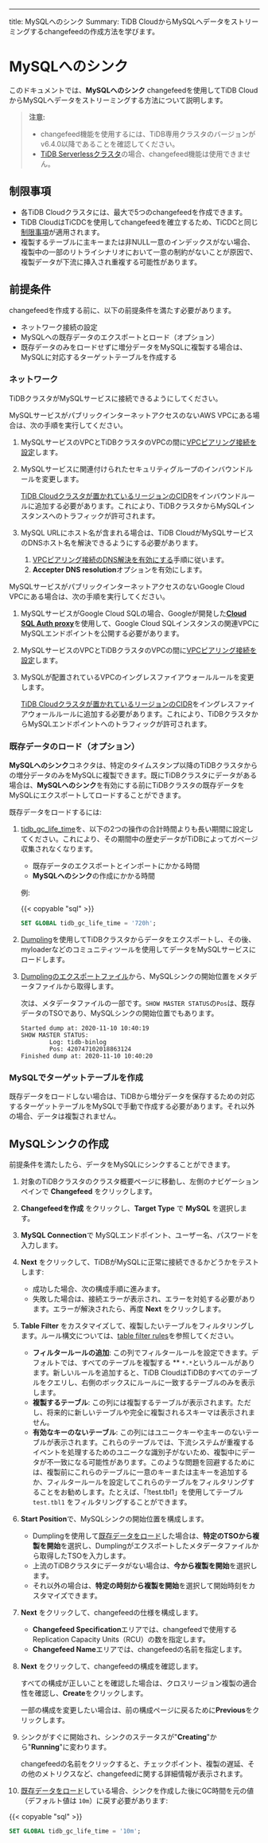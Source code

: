 ---
title: MySQLへのシンク
Summary: TiDB CloudからMySQLへデータをストリーミングするchangefeedの作成方法を学びます。

# MySQLへのシンク

このドキュメントでは、**MySQLへのシンク** changefeedを使用してTiDB CloudからMySQLへデータをストリーミングする方法について説明します。

> **注意:**
>
> - changefeed機能を使用するには、TiDB専用クラスタのバージョンがv6.4.0以降であることを確認してください。
> - [TiDB Serverlessクラスタ](/tidb-cloud/select-cluster-tier.md#tidb-serverless)の場合、changefeed機能は使用できません。

## 制限事項

- 各TiDB Cloudクラスタには、最大で5つのchangefeedを作成できます。
- TiDB CloudはTiCDCを使用してchangefeedを確立するため、TiCDCと同じ[制限事項](https://docs.pingcap.com/tidb/stable/ticdc-overview#unsupported-scenarios)が適用されます。
- 複製するテーブルに主キーまたは非NULL一意のインデックスがない場合、複製中の一部のリトライシナリオにおいて一意の制約がないことが原因で、複製データが下流に挿入され重複する可能性があります。

## 前提条件

changefeedを作成する前に、以下の前提条件を満たす必要があります。

- ネットワーク接続の設定
- MySQLへの既存データのエクスポートとロード（オプション）
- 既存データのみをロードせずに増分データをMySQLに複製する場合は、MySQLに対応するターゲットテーブルを作成する

### ネットワーク

TiDBクラスタがMySQLサービスに接続できるようにしてください。

MySQLサービスがパブリックインターネットアクセスのないAWS VPCにある場合は、次の手順を実行してください。

1. MySQLサービスのVPCとTiDBクラスタのVPCの間に[VPCピアリング接続を設定](/tidb-cloud/set-up-vpc-peering-connections.md)します。
2. MySQLサービスに関連付けられたセキュリティグループのインバウンドルールを変更します。

    [TiDB Cloudクラスタが置かれているリージョンのCIDR](/tidb-cloud/set-up-vpc-peering-connections.md#prerequisite-set-a-project-cidr)をインバウンドルールに追加する必要があります。これにより、TiDBクラスタからMySQLインスタンスへのトラフィックが許可されます。

3. MySQL URLにホスト名が含まれる場合は、TiDB CloudがMySQLサービスのDNSホスト名を解決できるようにする必要があります。

    1. [VPCピアリング接続のDNS解決を有効にする](https://docs.aws.amazon.com/vpc/latest/peering/modify-peering-connections.html#vpc-peering-dns)手順に従います。
    2. **Accepter DNS resolution**オプションを有効にします。

MySQLサービスがパブリックインターネットアクセスのないGoogle Cloud VPCにある場合は、次の手順を実行してください。

1. MySQLサービスがGoogle Cloud SQLの場合、Googleが開発した[**Cloud SQL Auth proxy**](https://cloud.google.com/sql/docs/mysql/sql-proxy)を使用して、Google Cloud SQLインスタンスの関連VPCにMySQLエンドポイントを公開する必要があります。
2. MySQLサービスのVPCとTiDBクラスタのVPCの間に[VPCピアリング接続を設定](/tidb-cloud/set-up-vpc-peering-connections.md)します。
3. MySQLが配置されているVPCのイングレスファイアウォールルールを変更します。

    [TiDB Cloudクラスタが置かれているリージョンのCIDR](/tidb-cloud/set-up-vpc-peering-connections.md#prerequisite-set-a-project-cidr)をイングレスファイアウォールルールに追加する必要があります。これにより、TiDBクラスタからMySQLエンドポイントへのトラフィックが許可されます。

### 既存データのロード（オプション）

**MySQLへのシンク**コネクタは、特定のタイムスタンプ以降のTiDBクラスタからの増分データのみをMySQLに複製できます。既にTiDBクラスタにデータがある場合は、**MySQLへのシンク**を有効にする前にTiDBクラスタの既存データをMySQLにエクスポートしてロードすることができます。

既存データをロードするには:

1. [tidb_gc_life_time](https://docs.pingcap.com/tidb/stable/system-variables#tidb_gc_life_time-new-in-v50)を、以下の2つの操作の合計時間よりも長い期間に設定してください。これにより、その期間中の歴史データがTiDBによってガベージ収集されなくなります。

    - 既存データのエクスポートとインポートにかかる時間
    - **MySQLへのシンク**の作成にかかる時間

    例:

    {{< copyable "sql" >}}

    ```sql
    SET GLOBAL tidb_gc_life_time = '720h';
    ```

2. [Dumpling](https://docs.pingcap.com/tidb/stable/dumpling-overview)を使用してTiDBクラスタからデータをエクスポートし、その後、myloaderなどのコミュニティツールを使用してデータをMySQLサービスにロードします。

3. [Dumplingのエクスポートファイル](https://docs.pingcap.com/tidb/stable/dumpling-overview#format-of-exported-files)から、MySQLシンクの開始位置をメタデータファイルから取得します。

    次は、メタデータファイルの一部です。`SHOW MASTER STATUS`の`Pos`は、既存データのTSOであり、MySQLシンクの開始位置でもあります。

    ```
    Started dump at: 2020-11-10 10:40:19
    SHOW MASTER STATUS:
            Log: tidb-binlog
            Pos: 420747102018863124
    Finished dump at: 2020-11-10 10:40:20
    ```

### MySQLでターゲットテーブルを作成

既存データをロードしない場合は、TiDBから増分データを保存するための対応するターゲットテーブルをMySQLで手動で作成する必要があります。それ以外の場合、データは複製されません。

## MySQLシンクの作成

前提条件を満たしたら、データをMySQLにシンクすることができます。

1. 対象のTiDBクラスタのクラスタ概要ページに移動し、左側のナビゲーションペインで **Changefeed** をクリックします。

2. **Changefeedを作成** をクリックし、**Target Type** で **MySQL** を選択します。

3. **MySQL Connection**で MySQLエンドポイント、ユーザー名、パスワードを入力します。

4. **Next** をクリックして、TiDBがMySQLに正常に接続できるかどうかをテストします:

    - 成功した場合、次の構成手順に進みます。
    - 失敗した場合は、接続エラーが表示され、エラーを対処する必要があります。エラーが解決されたら、再度 **Next** をクリックします。

5. **Table Filter** をカスタマイズして、複製したいテーブルをフィルタリングします。ルール構文については、[table filter rules](/table-filter.md)を参照してください。

    - **フィルタールールの追加**: この列でフィルタールールを設定できます。デフォルトでは、すべてのテーブルを複製する ** `*.*`というルールがあります。新しいルールを追加すると、TiDB CloudはTiDBのすべてのテーブルをクエリし、右側のボックスにルールに一致するテーブルのみを表示します。
    - **複製するテーブル**: この列には複製するテーブルが表示されます。ただし、将来的に新しいテーブルや完全に複製されるスキーマは表示されません。
    - **有効なキーのないテーブル**: この列にはユニークキーや主キーのないテーブルが表示されます。これらのテーブルでは、下流システムが重複するイベントを処理するためのユニークな識別子がないため、複製中にデータが不一致になる可能性があります。このような問題を回避するためには、複製前にこれらのテーブルに一意のキーまたは主キーを追加するか、フィルタールールを設定してこれらのテーブルをフィルタリングすることをお勧めします。たとえば、「!test.tbl1」を使用してテーブル `test.tbl1` をフィルタリングすることができます。

6. **Start Position**で、MySQLシンクの開始位置を構成します。

    - Dumplingを使用して[既存データをロード](#load-existing-data-optional)した場合は、**特定のTSOから複製を開始**を選択し、Dumplingがエクスポートしたメタデータファイルから取得したTSOを入力します。
    - 上流のTiDBクラスタにデータがない場合は、**今から複製を開始**を選択します。
    - それ以外の場合は、**特定の時刻から複製を開始**を選択して開始時刻をカスタマイズできます。

7. **Next** をクリックして、changefeedの仕様を構成します。

    - **Changefeed Specification**エリアでは、changefeedで使用するReplication Capacity Units（RCU）の数を指定します。
    - **Changefeed Name**エリアでは、changefeedの名前を指定します。

8. **Next** をクリックして、changefeedの構成を確認します。

    すべての構成が正しいことを確認した場合は、クロスリージョン複製の適合性を確認し、**Create**をクリックします。

    一部の構成を変更したい場合は、前の構成ページに戻るために**Previous**をクリックします。

9. シンクがすぐに開始され、シンクのステータスが"**Creating**"から"**Running**"に変わります。

    changefeedの名前をクリックすると、チェックポイント、複製の遅延、その他のメトリクスなど、changefeedに関する詳細情報が表示されます。

10. [既存データをロード](#load-existing-data-optional)している場合、シンクを作成した後にGC時間を元の値（デフォルト値は `10m`）に戻す必要があります:

{{< copyable "sql" >}}

```sql
SET GLOBAL tidb_gc_life_time = '10m';
```
